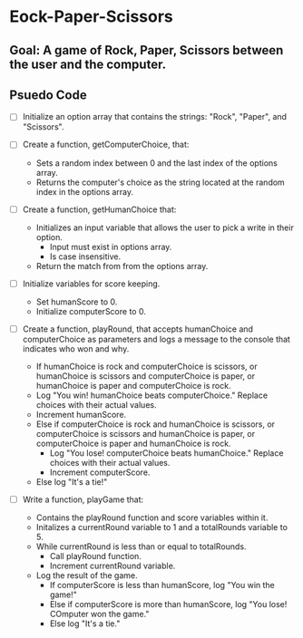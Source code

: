# Eock-Paper-Scissors
## Goal: A game of Rock, Paper, Scissors between the user and the computer.


## Psuedo Code
- [ ] Initialize an option array that contains the strings: "Rock", "Paper", and "Scissors".

- [ ] Create a function, getComputerChoice, that: 
    - Sets a random index between 0 and the last index of the options array. 
    - Returns the computer's choice as the string located at the random index in the options array.

- [ ] Create a function, getHumanChoice that:
    - Initializes an input variable that allows the user to pick a write in their option. 
        - Input must exist in options array.
        - Is case insensitive.
    - Return the match from from the options array.

- [ ] Initialize variables for score keeping.
    - Set humanScore to 0.
    - Initialize computerScore to 0.

- [ ] Create a function, playRound, that accepts humanChoice and computerChoice as parameters and logs a message to the console that indicates who won and why.
    - If humanChoice is rock and computerChoice is scissors, or humanChoice is scissors and computerChoice is paper, or humanChoice is paper and computerChoice is rock. 
     - Log "You win! humanChoice beats computerChoice." Replace choices with their actual values.
     - Increment humanScore.
    - Else if computerChoice is rock and humanChoice is scissors, or computerChoice is scissors and humanChoice is paper, or computerChoice is paper and humanChoice is rock.
        - Log "You lose! computerChoice beats humanChoice." Replace choices with their actual values.
        - Increment computerScore.
    - Else log "It's a tie!"

- [ ] Write a function, playGame that:
    - Contains  the playRound function and score variables within it.
    - Initalizes a currentRound variable to 1 and a totalRounds variable to 5.
    - While currentRound is less than or equal to totalRounds.
        - Call playRound function.
        - Increment currentRound variable.
    - Log the result of the game.
        - If computerScore is less than humanScore, log "You win the game!"
        - Else if computerScore is more than humanScore, log "You lose! COmputer won the game."
        - Else log "It's a tie."







